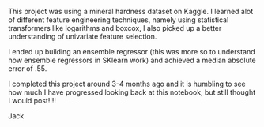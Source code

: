 This project was using a mineral hardness dataset on Kaggle. I learned alot of different feature engineering techniques, namely using statistical transformers like logarithms and boxcox, I also picked up a better understanding of univariate feature selection. 

I ended up building an ensemble regressor (this was more so to understand how ensemble regressors in SKlearn work) and achieved a median absolute error of .55. 

I completed this project around 3-4 months ago and it is humbling to see how much I have progressed looking back at this notebook, but still thought I would post!!!! 

Jack
